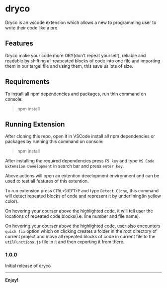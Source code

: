 # dryco

Dryco is an vscode extension which allows a new to programming user to write their code like a pro.

## Features

Dryco make your code more DRY(don't repeat yourself), reliable and readable by shifting all reapeated blocks of code into one file and importing them in our targel file and using them, this save us lots of size.

<!-- For example if there is an image subfolder under your extension project workspace:

\!\[feature X\]\(images/feature-x.png\)

> Tip: Many popular extensions utilize animations. This is an excellent way to show off your extension! We recommend short, focused animations that are easy to follow. -->

## Requirements
To install all npm dependencies and packages, run thin command on console:
> npm install

## Running Extension

After cloning this repo, open it in VSCode install all npm dependencies or packages by running this command on console:
> npm install

After installing the required dependencies press `F5 key` and type `VS Code Extension Development` in search bar and press `enter key`.

Above actions will open an extention development environment and can be used to test all features of this extention.

To run extension press `CTRL+SHIFT+P` and type `Detect Clone`, this command will detect repeated blocks of code and represent it by underlining(in yellow color).

On hovering your courser above the highlighted code, it will tell user the locations of repeated code blocks(i.e. line number and file name).

On hovering your courser above the highlighted code, user also encounters `quick fix` option which on clicking creates a folder in the root directory of current project and move all repeated blocks of code in current file to the `utilFunctions.js` file in it and then exporting it from there.

<!-- ## Known Issues

Calling out known issues can help limit users opening duplicate issues against your extension. -->

<!-- ## Release Notes

Currently there is only one feature -->

### 1.0.0

Initial release of dryco

-----------------------------------------------------------------------------------------------------------
**Enjoy!**
